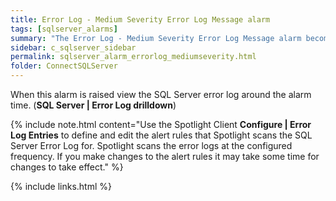 ```yaml
---
title: ﻿Error Log - Medium Severity Error Log Message alarm
tags: [sqlserver_alarms]
summary: "The Error Log - Medium Severity Error Log Message alarm becomes active when Spotlight Enterprise detects a new error message that contains one of the custom log entries of medium severity that are defined in the Error log entries configuration window."
sidebar: c_sqlserver_sidebar
permalink: sqlserver_alarm_errorlog_mediumseverity.html
folder: ConnectSQLServer
---
```



When this alarm is raised view the SQL Server error log around the alarm time. (**SQL Server \| Error Log drilldown**)

{% include note.html content="Use the Spotlight Client **Configure \| Error Log Entries** to define and edit the alert rules that Spotlight scans the SQL Server Error Log for. Spotlight scans the error logs at the configured frequency. If you make changes to the alert rules it may take some time for changes to take effect." %}


{% include links.html %}
